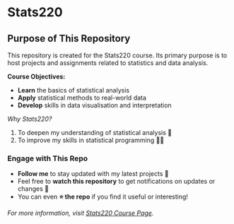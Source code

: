 # Stats220

## Purpose of This Repository
This repository is created for the Stats220 course. Its primary purpose is to host projects and assignments related to statistics and data analysis.

**Course Objectives:**
<!--- unordered lists --->
* **Learn** the basics of statistical analysis
* **Apply** statistical methods to real-world data
* **Develop** skills in data visualisation and interpretation

*Why Stats220?*
<!--- numbered lists --->
1. To deepen my understanding of statistical analysis 🧐
2. To improve my skills in statistical programming 👨‍💻

### Engage with This Repo
<!--- unordered lists --->
* **Follow me** to stay updated with my latest projects 👀
* Feel free to **watch this repository** to get notifications on updates or changes 📣
* You can even **⭐️ the repo** if you find it useful or interesting!

*For more information, visit [Stats220 Course Page](https://courseoutline.auckland.ac.nz/dco/course/STATS/220/1243).*
